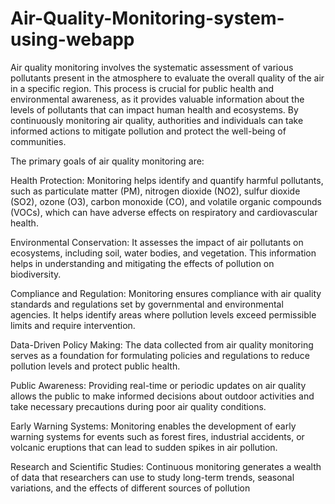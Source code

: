 # Air-Quality-Monitoring-system-using-webapp
Air quality monitoring involves the systematic assessment of various pollutants present in the atmosphere to evaluate the overall quality of the air in a specific region. This process is crucial for public health and environmental awareness, as it provides valuable information about the levels of pollutants that can impact human health and ecosystems. By continuously monitoring air quality, authorities and individuals can take informed actions to mitigate pollution and protect the well-being of communities. 

The primary goals of air quality monitoring are: 

Health Protection: Monitoring helps identify and quantify harmful pollutants, such as particulate matter (PM), nitrogen dioxide (NO2), sulfur dioxide (SO2), ozone (O3), carbon monoxide (CO), and volatile organic compounds (VOCs), which can have adverse effects on respiratory and cardiovascular health.

Environmental Conservation: It assesses the impact of air pollutants on ecosystems, including soil, water bodies, and vegetation. This information helps in understanding and mitigating the effects of pollution on biodiversity.

Compliance and Regulation: Monitoring ensures compliance with air quality standards and regulations set by governmental and environmental agencies. It helps identify areas where pollution levels exceed permissible limits and require intervention. 

Data-Driven Policy Making: The data collected from air quality monitoring serves as a foundation for formulating policies and regulations to reduce pollution levels and protect public health.

Public Awareness: Providing real-time or periodic updates on air quality allows the public to make informed decisions about outdoor activities and take necessary precautions during poor air quality conditions.

Early Warning Systems: Monitoring enables the development of early warning systems for events such as forest fires, industrial accidents, or volcanic eruptions that can lead to sudden spikes in air pollution.

Research and Scientific Studies: Continuous monitoring generates a wealth of data that researchers can use to study long-term trends, seasonal variations, and the effects of different sources of pollution
